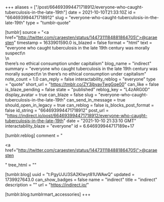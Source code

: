 +++
aliases = ["/post/664693994471718912/everyone-who-caught-tuberculosis-in-the-late-19th"]
date = 2021-10-10T21:33:10Z
id = "664693994471718912"
slug = "everyone-who-caught-tuberculosis-in-the-late-19th"
type = "tumblr-quote"

[tumblr]
source = "<a href=\"http://twitter.com/caraesten/status/1447311184881864705\">@caraesten</a>"
timestamp = 1633901590.0
is_blazed = false
format = "html"
text = "everyone who caught tuberculosis in the late 19th century was morally suspect\n<br/>\n<br/>there&rsquo;s no ethical consumption under capitalism"
blog_name = "indirect"
summary = "everyone who caught tuberculosis in the late 19th century was morally suspect\n \n there’s no ethical consumption under capitalism"
note_count = 1.0
can_reply = false
interactability_reblog = "everyone"
type = "quote"
short_url = "https://tmblr.co/ZY3jbyavTwgGqe00"
can_like = false
is_blaze_pending = false
state = "published"
reblog_key = "L4zARG0D"
display_avatar = true
can_blaze = false
slug = "everyone-who-caught-tuberculosis-in-the-late-19th"
can_send_in_message = true
should_open_in_legacy = true
can_reblog = false
is_blocks_post_format = false
id_string = "664693994471718912"
post_url = "https://indirect.io/post/664693994471718912/everyone-who-caught-tuberculosis-in-the-late-19th"
date = "2021-10-10 21:33:10 GMT"
interactability_blaze = "everyone"
id = 6.646939944717189e+17

[tumblr.reblog]
comment = "<p><a href=\"http://twitter.com/caraesten/status/1447311184881864705\">@caraesten</a></p>"
tree_html = ""

[tumblr.blog]
uuid = "t:PgyUJU3SA2Klwyt81UWAwQ"
updated = 1739927643.0
can_show_badges = false
name = "indirect"
title = "indirect"
description = ""
url = "https://indirect.io/"

[tumblr.blog.tumblrmart_accessories]
+++
